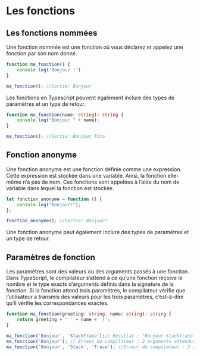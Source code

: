 # Les fonctions

## Les fonctions nommées

Une fonction nommée est une fonction où vous déclarez et appelez une fonction par son nom donné.

```ts
function ma_fonction() {
    console.log('Bonjour !')
}

ma_fonction(); //Sortie: Bonjour
```

Les fonctions en Typescript peuvent également inclure des types de paramètres et un type de retour.

```ts
function ma_fonction(name: string): string {
    console.log("Bonjour " + name);
}

ma_fonction(); //Sortie: Bonjour Toto
```

## Fonction anonyme

Une fonction anonyme est une fonction définie comme une expression. Cette expression est stockée dans une variable.
Ainsi, la fonction elle-même n’a pas de nom. Ces fonctions sont appelées à l’aide du nom de variable dans lequel la
fonction est stockée.

```ts
let fonction_anonyme = function () {
    console.log("Bonjour!");
};

fonction_anonyme(); //Sortie: Bonjour! 
```

Une fonction anonyme peut également inclure des types de paramètres et un type de retour.

## Paramètres de fonction

Les paramètres sont des valeurs ou des arguments passés à une fonction. Dans TypeScript, le compilateur s’attend à ce
qu’une fonction reçoive le nombre et le type exacts d’arguments définis dans la signature de la fonction. Si la fonction
attend trois paramètres, le compilateur vérifie que l’utilisateur a transmis des valeurs pour les trois paramètres,
c’est-à-dire qu’il vérifie les correspondances exactes.

```ts
function ma_fonction(greeting: string, name: string): string {
    return greeting + ' ' + name + '!';
}

ma_fonction('Bonjour', 'StackTrace');// Resultat : "Bonjour Stacktrace!"
ma_fonction('Bonjour'); // Erreur du compilateur : 2 arguments attendus, mais 1 obtenu.
ma_fonction('Bonjour', 'Stack', 'Trace'); //Erreur du compilateur : 2 arguments attendus, mais 3 obtenu.
```